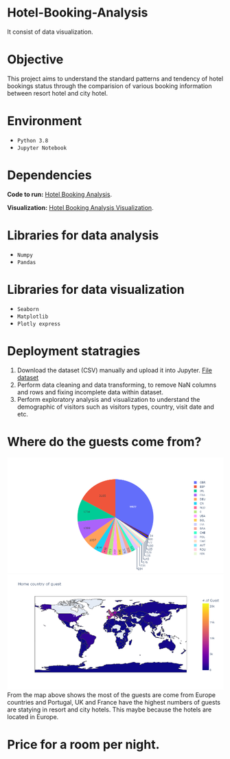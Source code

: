 # Hotel-Booking-Analysis
It consist of data visualization.

# Objective
This project aims to understand the standard patterns and tendency of hotel bookings status through the comparision of various booking information between resort hotel and city hotel.

# Environment
* ``Python 3.8``
* ``Jupyter Notebook``

# Dependencies
**Code to run:** [Hotel Booking Analysis](https://github.com/AnsonL11/Hotel-Booking-Analysis/blob/main/Hotel_Booking_Analysis.ipynb).

**Visualization:** [Hotel Booking Analysis Visualization](https://nbviewer.org/github/AnsonL11/Hotel-Booking-Analysis/blob/main/Hotel_Booking_Analysis.ipynb).

# Libraries for data analysis
* ``Numpy``
* ``Pandas``
# Libraries for data visualization
* ``Seaborn``
* ``Matplotlib``
* ``Plotly express``

# Deployment statragies
  1. Download the dataset (CSV) manually and upload it into Jupyter. [File dataset](https://www.kaggle.com/datasets/jessemostipak/hotel-booking-demand)
  2. Perform data cleaning and data transforming, to remove NaN columns and rows and fixing incomplete data within dataset.
  3. Perform exploratory analysis and visualization to understand the demographic of visitors such as visitors types, country, visit date and etc.

# Where do the guests come from?
![pie](https://github.com/AnsonL11/Hotel-Booking-Analysis/blob/main/Graphs/Country%20guests.png)
![map](https://github.com/AnsonL11/Hotel-Booking-Analysis/blob/main/Graphs/Guest%20country%20map.png)
From the map above shows the most of the guests are come from Europe countries and Portugal, UK and France have the highest numbers of guests are statying in resort and city hotels. This maybe because the hotels are located in Europe.

# Price for a room per night.
